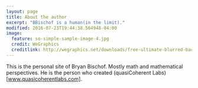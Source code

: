 ```yaml
---
layout: page
title: About the author
excerpt: "BBischof is a human(in the limit)."
modified: 2016-07-23T19:44:38.564948-04:00
image:
  feature: so-simple-sample-image-4.jpg
  credit: WeGraphics
  creditlink: http://wegraphics.net/downloads/free-ultimate-blurred-background-pack/
---
```


This is the personal site of Bryan Bischof. Mostly math and mathematical perspectives. He is the person who created (quasiCoherent Labs)[www.quasicoherentlabs.com]. 